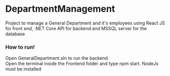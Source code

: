 # DepartmentManagement
Project to manage a General Department and it's employees using React JS for front end, .NET Core API for backend and MSSQL server for the database

<h3>How to run!</h3>
<div>Open GeneralDepartment.sln to run the backend</div>

<div>Open the terminal inside the Frontend folder and type npm start.
NodeJs must be installed</div>
